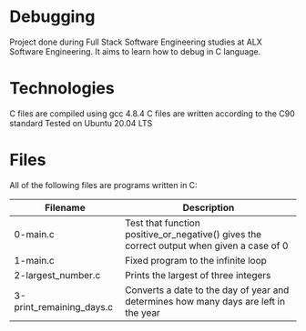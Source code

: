 # Debugging
Project done during Full Stack Software Engineering studies at ALX Software Engineering. It aims to learn how to debug in C language.

# Technologies
C files are compiled using gcc 4.8.4
C files are written according to the C90 standard
Tested on Ubuntu 20.04 LTS
# Files
All of the following files are programs written in C:

Filename |	Description
-------- | ------------
0-main.c |	Test that function positive_or_negative() gives the correct output when given a case of 0
1-main.c |	Fixed program to the infinite loop
2-largest_number.c |	Prints the largest of three integers
3-print_remaining_days.c |	Converts a date to the day of year and determines how many days are left in the year
